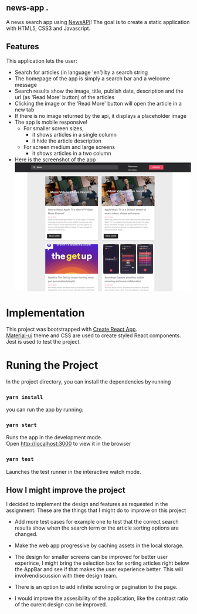 ## news-app . 
 A news search app using [NewsAPI](https://newsapi.org)! The goal is to create a static application with HTML5, CSS3 and Javascript. 

 ## Features
  This application lets the user:
  - Search for articles (in language 'en') by a search string 
  - The homepage of the app is simply a search bar and a welcome message
  - Search results show the image, title, publish date, description and the url (as 'Read More' button) of the articles
  - Clicking the image or the 'Read More' button will open the article in a new tab 
  - If  there is no image returned by the api, it displays a placeholder image
  - The app is mobile responsive! 
     - For smaller screen sizes,
        -  it shows articles in a single column 
        -  it hide the article description
     - For screen medium and large screens
        -  it shows articles in a two column   
  - Here is the screenshot of the app
   ![With Search Results](ScreenShot.png)

# Implementation
This project was bootstrapped with [Create React App](https://github.com/facebook/create-react-app).\
 [Material-ui](https://material-ui.com/) theme and CSS are used to create styled React components.\
 Jest is used to test the project.

# Runing the Project

In the project directory, you can install the dependencies by running

### `yarn install`

you can run the app by running:

### `yarn start`

Runs the app in the development mode.\
Open [http://localhost:3000](http://localhost:3000) to view it in the browser

### `yarn test`

Launches the test runner in the interactive watch mode.

## How I might improve the project
I decided to implement the design and features as requested in the assignment.
These are the things that I might do to improve on this project

- Add more test cases  for example one to test that the correct search results show when the search term or the article sorting options are changed.

- Make the web app progressive by caching assets in the local storage.

- The design for smaller screens can be improved for better user experince, I might bring the selection box for sorting articles right below the AppBar and see if that makes the user experience better. This will involvendiscussion with thee design team.

- There is an option to add infinite scroling or pagination to the page.

- I would improve the assesibility of the application, like the contrast ratio of the  curent design can be improved.